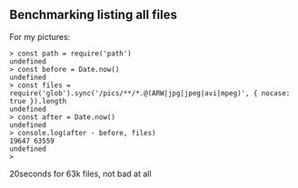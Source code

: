 ## Benchmarking listing all files

For my pictures:

```
> const path = require('path')
undefined
> const before = Date.now()
undefined
> const files = require('glob').sync('/pics/**/*.@(ARW|jpg|jpeg|avi|mpeg)', { nocase: true }).length
undefined
> const after = Date.now()
undefined
> console.log(after - before, files)
19647 63559
undefined
>
```

20seconds for 63k files, not bad at all
